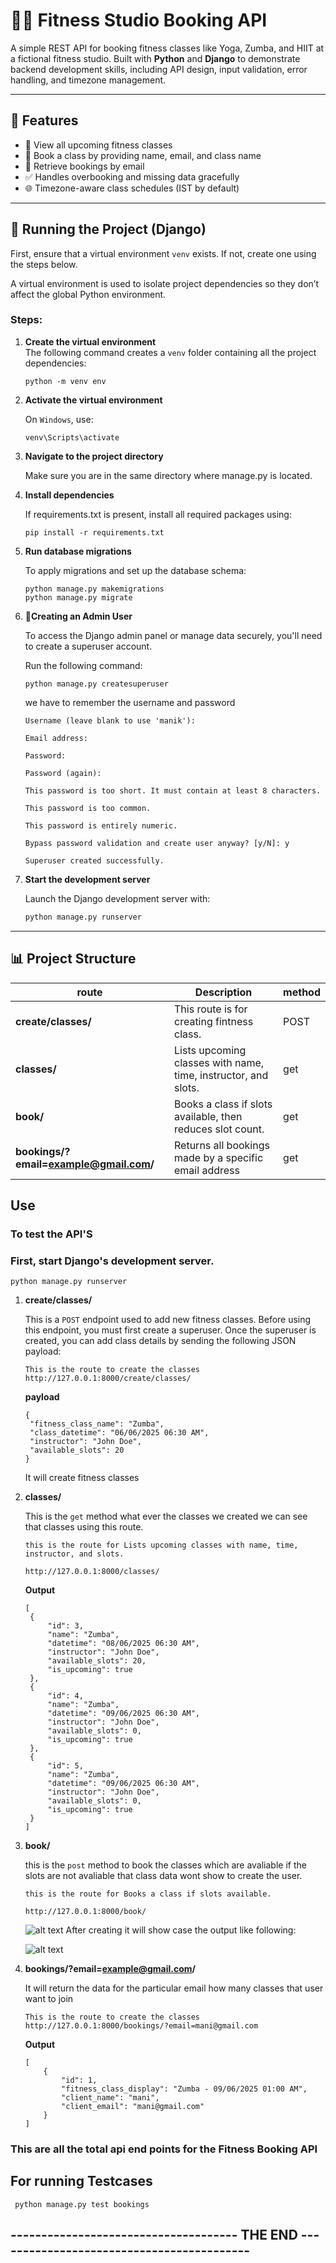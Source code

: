 # 🏋️‍♀️ Fitness Studio Booking API

A simple REST API for booking fitness classes like Yoga, Zumba, and HIIT at a fictional fitness studio. Built with **Python** and **Django** to demonstrate backend development skills, including API design, input validation, error handling, and timezone management.

---

## 🚀 Features

- 📅 View all upcoming fitness classes  
- 📝 Book a class by providing name, email, and class name  
- 🔎 Retrieve bookings by email  
- ✅ Handles overbooking and missing data gracefully  
- 🌐 Timezone-aware class schedules (IST by default)

---

## 🧪 Running the Project (Django)

First, ensure that a virtual environment `venv` exists. If not, create one using the steps below.

A virtual environment is used to isolate project dependencies so they don’t affect the global Python environment.

### Steps:

1. **Create the virtual environment**  
   The following command creates a `venv` folder containing all the project dependencies:
   ```
   python -m venv env
   ```

2. **Activate the virtual environment**

   On ```Windows```, use:
   ```
   venv\Scripts\activate
   ```


3. **Navigate to the project directory**

   Make sure you are in the same directory where manage.py is located.


4. **Install dependencies**

   If requirements.txt is present, install all required packages using:
    ```
    pip install -r requirements.txt
    ```
    
5. **Run database migrations**

   To apply migrations and set up the database schema:
   ```
   python manage.py makemigrations  
   python manage.py migrate
   ```

6. **👤Creating an Admin User**

   To access the Django admin panel or manage data securely, you'll need to create a superuser account.

   Run the following command:

   ```
   python manage.py createsuperuser
   ```

   we have to remember the username and password
   ```
   Username (leave blank to use 'manik'):

   Email address:
   
   Password:
   
   Password (again):
   
   This password is too short. It must contain at least 8 characters.
   
   This password is too common.
   
   This password is entirely numeric.
   
   Bypass password validation and create user anyway? [y/N]: y
   
   Superuser created successfully.
   ```

7. **Start the development server**

   Launch the Django development server with:
   ```bash
   python manage.py runserver
   
---

## 📊 Project Structure

| route                                    | Description                                                                    | method |
|------------------------------------------|--------------------------------------------------------------------------------|--------|
| **create/classes/**                      | This route is for creating fintness class.                                       | POST |
| **classes/**                             | Lists upcoming classes with name, time, instructor, and slots.                  | get |
| **book/**                                | Books a class if slots available, then reduces slot count.                     | get |
| **bookings/?email=example@gmail.com/**   | Returns all bookings made by a specific email address                           | get |



## Use

### To test the API'S

### First, start Django's development server.

```
python manage.py runserver
```

1. **create/classes/**

   This is a ```POST``` endpoint used to add new fitness classes. Before using this endpoint, you must first create a superuser. Once the superuser is created, you can add class details by sending the following JSON payload:

   ```
   This is the route to create the classes
   http://127.0.0.1:8000/create/classes/
   ```
   **payload**
   ```
   {
    "fitness_class_name": "Zumba",
    "class_datetime": "06/06/2025 06:30 AM",
    "instructor": "John Doe",
    "available_slots": 20
   }
   ```

   It will create fitness classes

2. **classes/**
   
   This is the ```get``` method what ever the classes we created we can see that classes using this route.
   ```
   this is the route for Lists upcoming classes with name, time, instructor, and slots.

   http://127.0.0.1:8000/classes/
   ```
   **Output**
   ```
   [
    {
        "id": 3,
        "name": "Zumba",
        "datetime": "08/06/2025 06:30 AM",
        "instructor": "John Doe",
        "available_slots": 20,
        "is_upcoming": true
    },
    {
        "id": 4,
        "name": "Zumba",
        "datetime": "09/06/2025 06:30 AM",
        "instructor": "John Doe",
        "available_slots": 0,
        "is_upcoming": true
    },
    {
        "id": 5,
        "name": "Zumba",
        "datetime": "09/06/2025 06:30 AM",
        "instructor": "John Doe",
        "available_slots": 0,
        "is_upcoming": true
    }
   ]
   ```

3. **book/**

   this is the ```post``` method to book the classes which are avaliable if the slots are not avaliable that class data wont show to create the user.
   ```
   this is the route for Books a class if slots available.

   http://127.0.0.1:8000/book/
   ```
   ![alt text](image.png)
   After creating it will show case the output like following:

   ![alt text](image-1.png)


4. **bookings/?email=example@gmail.com/**
   
   It will return the data for the particular email how many classes that user want to join
   ```
   This is the route to create the classes
   http://127.0.0.1:8000/bookings/?email=mani@gmail.com
   ```

   **Output**
   ```  
   [
       {
           "id": 1,
           "fitness_class_display": "Zumba - 09/06/2025 01:00 AM",
           "client_name": "mani",
           "client_email": "mani@gmail.com"
       }
   ]
   ```

### This are all the total api end points for the Fitness Booking API

## For running Testcases
   ```
    python manage.py test bookings
   ```

## ------------------------------------- THE END ------------------------------------------
